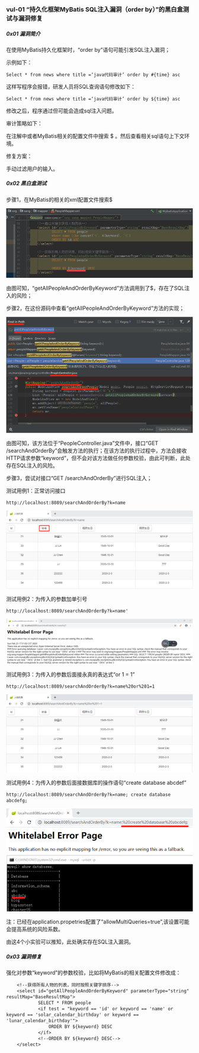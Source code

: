 ### vul-01 “持久化框架MyBatis SQL注入漏洞（order by）”的黑白盒测试与漏洞修复

##### 0x01 漏洞简介

在使用MyBatis持久化框架时，“order by”语句可能引发SQL注入漏洞；

示例如下：
```
Select * from news where title =‘java代码审计’ order by #{time} asc
```
这样写程序会报错，研发人员将SQL查询语句修改如下：

```
Select * from news where title =‘java代码审计’ order by ${time} asc
```
修改之后，程序通过但可能会造成sql注入问题。

审计策略如下：

在注解中或者MyBatis相关的配置文件中搜索 $ 。然后查看相关sql语句上下文环境。

修复方案：

手动过滤用户的输入。

##### 0x02 黑白盒测试

步骤1，在MyBatis的相关的xml配置文件搜索$

![avatar](doc-files/vul-sqli/PeopleMapper-Dollar-Mark.png)

由图可知，“getAllPeopleAndOrderByKeyword”方法调用到了$，存在了SQL注入的风险；

步骤2，在这份源码中查看“getAllPeopleAndOrderByKeyword”方法的实现；

![avatar](doc-files/vul-sqli/PeopleController-searchAndOrderPeople.png)

由图可知，该方法位于“PeopleController.java”文件中，接口“GET /searchAndOrderBy”会触发方法的执行；在该方法的执行过程中，方法会接收HTTP请求参数“keyword”，但不会对该方法做任何参数校验，由此可判断，此处存在SQL注入的风险。


步骤3，尝试对接口“GET /searchAndOrderBy”进行SQL注入；

测试用例1：正常访问接口

```
http://localhost:8089/searchAndOrderBy?k=name
```
![avatar](doc-files/vul-sqli/test1.png)

测试用例2：为传入的参数加单引号

```
http://localhost:8089/searchAndOrderBy?k=name'
```

![avatar](doc-files/vul-sqli/test2.png)

测试用例3：为传入的参数后面接永真的表达式“or 1 = 1”

```
http://localhost:8089/searchAndOrderBy?k=name%20or%201=1

```
![avatar](doc-files/vul-sqli/test3.png)

测试用例4：为传入的参数后面接数据库的操作语句“create database abcdef”

```
http://localhost:8089/searchAndOrderBy?k=name; create database abcdefg;

```

![avatar](doc-files/vul-sqli/test4.png)

注：已经在application.propetries配置了“allowMultiQueries=true”,该设置可能会提高系统的风险系数。


由这4个小实验可以推知，此处确实存在SQL注入漏洞。

##### 0x03 漏洞修复

强化对参数“keyword”的参数校验，比如将MyBatis的相关配置文件修改成：

```
    <!--获得所有人物的列表，同时按照关键字排序-->
    <select id="getAllPeopleAndOrderByKeyword" parameterType="string" resultMap="BaseResultMap">
            SELECT * FROM people
            <if test = "keyword == 'id' or keyword == 'name' or keyword == 'solar_calendar_birthday' or keyword == 'lunar_calendar_birthday'">
                ORDER BY ${keyword} DESC
            </if>
            <!--ORDER BY ${keyword} DESC-->
    </select>
```


